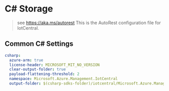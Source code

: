# C# Storage

> see https://aka.ms/autorest
This is the AutoRest configuration file for IotCentral.

## Common C# Settings

``` yaml $(csharp)
csharp:
  azure-arm: true
  license-header: MICROSOFT_MIT_NO_VERSION  
  clear-output-folder: true
  payload-flattening-threshold: 2
  namespace: Microsoft.Azure.Management.IotCentral
  output-folder: $(csharp-sdks-folder)/iotcentral/Microsoft.Azure.Management.IotCentral/src/Generated
```